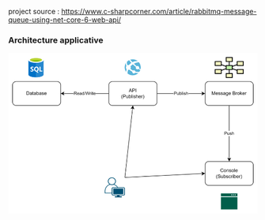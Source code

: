 project source : https://www.c-sharpcorner.com/article/rabbitmq-message-queue-using-net-core-6-web-api/

### Architecture applicative
![alt text](image.png)